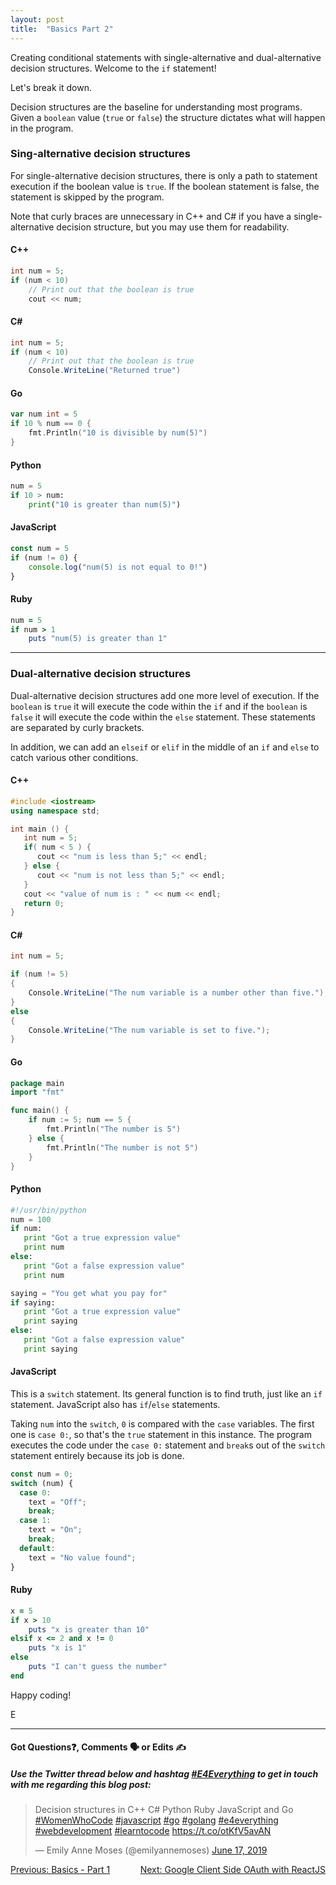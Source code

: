 ```yaml
---
layout: post
title:  "Basics Part 2"
---
```


Creating conditional statements with single-alternative and dual-alternative decision structures. Welcome to the `if` statement!

Let's break it down. 

Decision structures are the baseline for understanding most programs. Given a `boolean` value (`true` or `false`) the structure dictates what will happen in the program.

<h3>Sing-alternative decision structures</h3>

For single-alternative decision structures, there is only a path to statement execution if the boolean value is `true`. If the boolean statement is false, the statement is skipped by the program.

Note that curly braces are unnecessary in C++ and C# if you have a single-alternative decision structure, but you may use them for readability.

<h4>C++</h4>

```cpp
int num = 5;
if (num < 10)
    // Print out that the boolean is true
    cout << num;
```

<h4>C#</h4>

```cs
int num = 5;
if (num < 10)
    // Print out that the boolean is true
    Console.WriteLine("Returned true")
```

<h4>Go</h4>

```go
var num int = 5
if 10 % num == 0 {
    fmt.Println("10 is divisible by num(5)")
}
```

<h4>Python</h4>

```python
num = 5
if 10 > num:
    print("10 is greater than num(5)")
```

<h4>JavaScript</h4>

```javascript
const num = 5
if (num != 0) {
    console.log("num(5) is not equal to 0!")
}
```

<h4>Ruby</h4>

```ruby
num = 5
if num > 1
    puts "num(5) is greater than 1"
```

<hr>

<h3>Dual-alternative decision structures</h3>

Dual-alternative decision structures add one more level of execution. If the `boolean` is `true` it will execute the code within the `if` and if the `boolean` is `false` it will execute the code within the `else` statement. These statements are separated by curly brackets.

In addition, we can add an `elseif` or `elif` in the middle of an `if` and `else` to catch various other conditions.

<h4>C++</h4>

```cpp
#include <iostream>
using namespace std;

int main () {
   int num = 5;
   if( num < 5 ) {
      cout << "num is less than 5;" << endl;
   } else {
      cout << "num is not less than 5;" << endl;
   }
   cout << "value of num is : " << num << endl;
   return 0;
}
```

<h4>C#</h4>

```cs
int num = 5;

if (num != 5)
{
    Console.WriteLine("The num variable is a number other than five.");
}
else
{
    Console.WriteLine("The num variable is set to five.");
}
```

<h4>Go</h4>

```go
package main
import "fmt"

func main() {
	if num := 5; num == 5 {
		fmt.Println("The number is 5")
	} else {
		fmt.Println("The number is not 5")
	}
}
```

<h4>Python</h4>

```python
#!/usr/bin/python
num = 100
if num:
   print "Got a true expression value"
   print num
else:
   print "Got a false expression value"
   print num

saying = "You get what you pay for"
if saying:
   print "Got a true expression value"
   print saying
else:
   print "Got a false expression value"
   print saying
```

<h4>JavaScript</h4>

This is a `switch` statement. Its general function is to find truth, just like an `if` statement. JavaScript also has `if`/`else` statements.

Taking `num` into the `switch`, `0` is compared with the `case` variables. The first one is `case 0:`, so that's the `true` statement in this instance. The program executes the code under the `case 0:` statement and `break`s out of the `switch` statement entirely because its job is done.

```javascript
const num = 0;
switch (num) {
  case 0:
    text = "Off";
    break;
  case 1:
    text = "On";
    break;
  default:
    text = "No value found";
}
```

<h4>Ruby</h4>

```ruby
x = 5
if x > 10
    puts "x is greater than 10"
elsif x <= 2 and x != 0
    puts "x is 1"
else
    puts "I can't guess the number"
end
```

Happy coding!

E
<hr>
<h4>Got Questions❓, Comments 🗣 or Edits ✍</h4>
<h5>Use the Twitter thread below and hashtag <a href="https://twitter.com/hashtag/e4everything?f=tweets&vertical=default&lang=en" target="_blank">#E4Everything</a> to get in touch with me regarding this blog post:</h5>

<blockquote class="twitter-tweet" data-lang="en"><p lang="en" dir="ltr">Decision structures in C++ C# Python Ruby JavaScript and Go <a href="https://twitter.com/hashtag/WomenWhoCode?src=hash&amp;ref_src=twsrc%5Etfw">#WomenWhoCode</a> <a href="https://twitter.com/hashtag/javascript?src=hash&amp;ref_src=twsrc%5Etfw">#javascript</a> <a href="https://twitter.com/hashtag/go?src=hash&amp;ref_src=twsrc%5Etfw">#go</a> <a href="https://twitter.com/hashtag/golang?src=hash&amp;ref_src=twsrc%5Etfw">#golang</a> <a href="https://twitter.com/hashtag/e4everything?src=hash&amp;ref_src=twsrc%5Etfw">#e4everything</a> <a href="https://twitter.com/hashtag/webdevelopment?src=hash&amp;ref_src=twsrc%5Etfw">#webdevelopment</a> <a href="https://twitter.com/hashtag/learntocode?src=hash&amp;ref_src=twsrc%5Etfw">#learntocode</a> <a href="https://t.co/otKfV5avAN">https://t.co/otKfV5avAN</a></p>&mdash; Emily Anne Moses (@emilyannemoses) <a href="https://twitter.com/emilyannemoses/status/1140696468686331905?ref_src=twsrc%5Etfw">June 17, 2019</a></blockquote>
<script async src="https://platform.twitter.com/widgets.js" charset="utf-8"></script>

<span><a href="https://eamoses.github.io/blog/2019/06/16/basics-pt1.html" style="float:left;">Previous: Basics - Part 1</a><a href="https://eamoses.github.io/blog/2019/06/18/oauth-react.html" style="float:right;">Next: Google Client Side OAuth with ReactJS</a></span>
